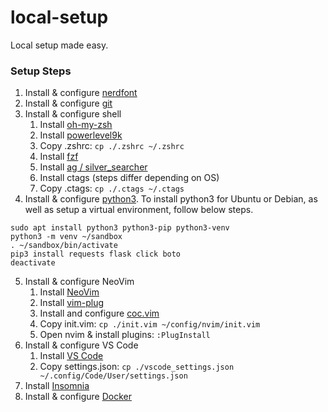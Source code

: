 # local-setup
Local setup made easy.

### Setup Steps
1. Install & configure [nerdfont](https://www.nerdfonts.com/)
2. Install & configure [git](https://www.atlassian.com/git/tutorials/install-git)
3. Install & configure shell
    1. Install [oh-my-zsh](https://github.com/robbyrussell/oh-my-zsh)
    2. Install [powerlevel9k](https://github.com/Powerlevel9k/powerlevel9k)
    3. Copy .zshrc: `cp ./.zshrc ~/.zshrc`
    4. Install [fzf](https://github.com/junegunn/fzf)
    5. Install [ag / silver_searcher](https://github.com/ggreer/the_silver_searcher)
    6. Install ctags (steps differ depending on OS)
    7. Copy .ctags: `cp ./.ctags ~/.ctags` 
4. Install & configure [python3](https://realpython.com/installing-python/). To install python3 for Ubuntu or Debian, as well as setup a virtual environment, follow below steps.
```
sudo apt install python3 python3-pip python3-venv
python3 -m venv ~/sandbox
. ~/sandbox/bin/activate
pip3 install requests flask click boto
deactivate
```
5. Install & configure NeoVim
    1. Install [NeoVim](https://neovim.io/)
    2. Install [vim-plug](https://github.com/junegunn/vim-plug)
    3. Install and configure [coc.vim](https://github.com/neoclide/coc.nvim)
    4. Copy init.vim: `cp ./init.vim ~/config/nvim/init.vim`
    5. Open nvim & install plugins: `:PlugInstall`
6. Install & configure VS Code
    1. Install [VS Code](https://code.visualstudio.com/)
    2. Copy settings.json: `cp ./vscode_settings.json ~/.config/Code/User/settings.json`
7. Install [Insomnia](https://insomnia.rest/)
8. Install & configure [Docker](https://docs.docker.com/install/)


